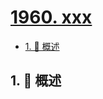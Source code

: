 # [1960. xxx](https://github.com/Tdahuyou/TNotes.leetcode/tree/main/notes/1960.%20xxx)

<!-- region:toc -->

- [1. 📝 概述](#1--概述)

<!-- endregion:toc -->

## 1. 📝 概述
